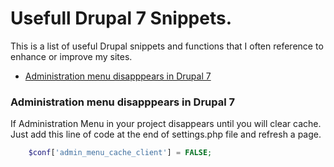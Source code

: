 # Usefull Drupal 7 Snippets.

This is a list of useful Drupal snippets and functions that I often reference to enhance or improve my sites.
 
 

-  [Administration menu disapppears in Drupal 7](#administration-menu-disapppears-in-drupal-7)

### Administration menu disapppears in Drupal 7
If Administration Menu in your project disappears until you will clear cache. Just add this line of code at the end of settings.php file and refresh a page.
```php
    $conf['admin_menu_cache_client'] = FALSE;
```
